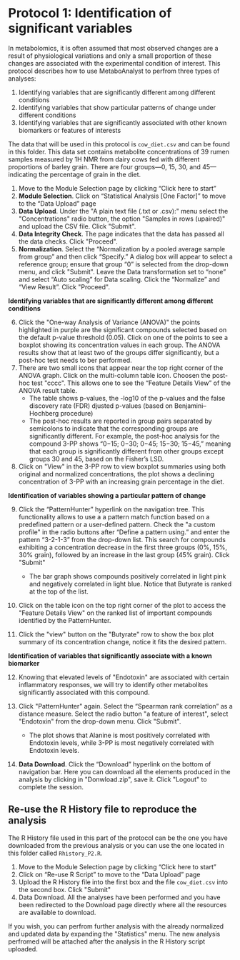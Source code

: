 # Protocol 1: Identification of significant variables

In metabolomics, it is often assumed that most observed changes are a result of physiological variations and only a small proportion of these changes are associated with the experimental condition of interest. This protocol describes how to use MetaboAnalyst to perfrom three types of analyses:

1. Identifying variables that are significantly different among different conditions
2. Identifying variables that show particular patterns of change under different conditions
3. Identifying variables that are significantly associated with other known biomarkers or features of interests

The data that will be used in this protocol is `cow_diet.csv` and can be found in this folder. This data set contains metabolite concentrations of 39 rumen samples measured by 1H NMR from dairy cows fed with different proportions of barley grain. There are four groups—0, 15, 30, and 45—indicating the percentage of grain in the diet.

1.	Move to the Module Selection page by clicking “Click here to start”
2.	**Module Selection**. Click on “Statistical Analysis [One Factor]” to move to the “Data Upload” page
3. **Data Upload**. Under the "A plain text file (.txt or .csv):" menu select the "Concentrations" radio button, the option "Samples in rows (upaired)" and upload the CSV file. Click "Submit".
4. **Data Integrity Check**. The page indicates that the data has passed all the data checks. Click "Proceed".
5. **Normalization**. Select the “Normalization by a pooled average sample from group” and then click “Specify.” A dialog box will appear to select a reference group; ensure that group “0” is selected from the drop-down menu, and click "Submit". Leave the Data transformation set to “none” and select “Auto scaling” for Data scaling. Click the “Normalize” and “View Result”. Click "Proceed". 

**Identifying variables that are significantly different among different conditions**

6. Click the "One-way Analysis of Variance (ANOVA)" the points highlighted in purple are the significant compounds selected based on the default p-value threshold (0.05). Click on one of the points to see a boxplot showing its concentration values in each group. The ANOVA results show that at least two of the groups differ significantly, but a post-hoc test needs to ber performed.
7. There are two small icons that appear near the top right corner of the ANOVA graph. Click on the multi-column table icon. Choosen the post-hoc test "cccc". This allows one to see the “Feature Details View” of the ANOVA result table. 
    - The table shows p-values, the -log10 of the p-values and the false discovery rate (FDR) djusted p-values (based on Benjamini–Hochberg procedure) 
    - The post-hoc results are reported in group pairs separated by semicolons to indicate that the corresponding groups are significantly different. For example, the post-hoc analysis for the compound 3-PP shows “0−15; 0−30; 0−45; 15−30; 15−45,” meaning that each group is significantly different from other groups except groups 30 and 45, based on the Fisher’s LSD.
8. Click on "View" in the 3-PP row to view boxplot summaries using both original and normalized concentrations, the plot shows a declining concentration of 3-PP with an increasing grain percentage in the diet. 

**Identification of variables showing a particular pattern of change**

9. Click the “PatternHunter” hyperlink on the navigation tree. This functionality allows to use a a pattern match function based on a predefined pattern or a user-defined pattern. Check the "a custom profile" in the radio buttons after “Define a pattern using.” and enter the pattern “3-2-1-3” from the drop-down list. This search for compounds exhibiting a concentration decrease in the first three groups (0%, 15%, 30% grain), followed by an increase in the last group (45% grain). Click "Submit"

    - The bar graph shows compounds positively correlated in light pink and negatively correlated in light blue. Notice that Butyrate is ranked at the top of the list. 

10. Click on the table icon on the top right corner of the plot to access the "Feature Details View" on the ranked list of important compounds identified by the PatternHunter. 
11. Click the "view" button on the "Butyrate" row to show the box plot summary of its concentration change, notice it fits the desired pattern.

**Identification of variables that significantly associate with a known biomarker**

12. Knowing that elevated levels of "Endotoxin" are associated with certain inflammatory responses, we will try to identify other metabolites significantly associated with this compound. 
13. Click "PatternHunter" again. Select the “Spearman rank correlation” as a distance measure. Select the radio button "a feature of interest", select "Endotoxin" from the drop-down menu. Click "Submit".
    - The plot shows that Alanine is most positively correlated with Endotoxin levels, while 3-PP is most negatively correlated with Endotoxin levels.


11.	**Data Download**. Click the “Download” hyperlink on the bottom of navigation bar. Here you can download all the elements produced in the analysis by clicking in "Donwload.zip", save it. Click "Logout" to complete the session.


## Re-use the R History file to reproduce the analysis

The R History file used in this part of the protocol can be the one you have downloaded from the previous analysis or you can use the one located in this folder called `Rhistory_P2.R`.

1.	Move to the Module Selection page by clicking “Click here to start”
2.	Click on “Re-use R Script” to move to the “Data Upload” page
3.	Upload the R History file into the first box and the file `cow_diet.csv` into the second box. Click "Submit"
4.	Data Download. All the analyses have been performed and you have been redirected to the Download page directly where all the resources are available to download.

If you wish, you can perfrom further analysis with the already normalized and updated data by expanding the "Statistics" menu. The new analysis perfromed will be attached after the analysis in the R History script uploaded.
